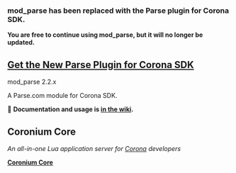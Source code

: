### mod_parse has been replaced with the Parse plugin for Corona SDK.

__You are free to continue using mod_parse, but it will no longer be updated.__

## [Get the New Parse Plugin for Corona SDK](https://marketplace.coronalabs.com/plugin/parse)


mod_parse 2.2.x

A Parse.com module for Corona SDK.

:page_facing_up: **Documentation and usage is [in the wiki](https://github.com/develephant/mod_parse/wiki).**

## Coronium Core

_An all-in-one Lua application server for [Corona](https://coronalabs.com) developers_

__[Coronium Core](https://develephant.github.io/coronium-core-docs/)__

